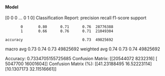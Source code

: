 #### Model
[0 0 0 ... 0 1 0]
Classification Report:
              precision    recall  f1-score   support

           0       0.80      0.71      0.76  28776388
           1       0.66      0.76      0.71  21049304

    accuracy                           0.73  49825692
   macro avg       0.73      0.74      0.73  49825692
weighted avg       0.74      0.73      0.74  49825692

Accuracy: 0.7334705155725685
Confusion Matrix:
[[20544072  8232316]
 [ 5047700 16001604]]
Confusion Matrix (%):
[[41.23188495 16.52223114]
 [10.1307173  32.11516661]]
